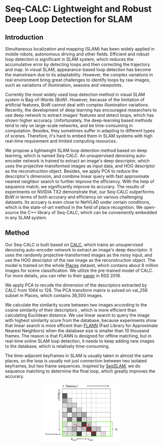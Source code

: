 # Seq-CALC: Lightweight and Robust Deep Loop Detection for SLAM

## Introduction

Simultaneous localization and mapping (SLAM) has been widely applied in mobile robots, autonomous driving and other fields. Efficient and robust loop detection is significant in SLAM system, which reduces the accumulative error by detecting loops and then correcting the trajectory and map. In visual SLAM, appearance-based loop detection has become the mainstream due to its adaptability. However, the complex variations in real environment bring great challenges to identify loops by raw images, such as variations of illumination, seasons and viewpoints.

Currently the most widely used loop detection method in visual SLAM system is Bag-of-Words (BoW). However, because of the limitation of artificial features, BoW cannot deal with complex illumination variations. Recently, the development of deep learning has encouraged researchers to use deep network to extract images’ features and detect loops, which has shown higher accuracy. Unfortunately, the deep-learning based methods tend to rely on large-scale networks, and be time-consuming in computation. Besides, they sometimes suffer in adapting to different types of scenes. Therefore, it's hard to embed them in SLAM systems with high real-time requirement and limited computing resources.

We propose a lightweight SLAM loop detection method based on deep learning, which is named Seq-CALC. An unsupervised denoising auto-encoder network is trained to extract an image's deep descriptor, which uses the projective-transformed images as input data, and HOG descriptor as the reconstruction object. Besides, we apply PCA to reduce the descriptor's dimension, and combine linear query with fast approximate nearest neighbor search to further improve the efficiency. With the help of sequence match, we significantly improve its accurary. The results of experiments on NVIDIA TX2 demonstrate that, our Seq-CALC outperforms BoW in terms of both accurary and efficiency on various challenging datasets. Its accuary is even close to NetVLAD under certain conditions, which is the state-of-art method in the field of place recognition. We open-source the C++ library of Seq-CALC, which can be conveniently embedded in any SLAM system.

## Method

Our Seq-CALC is built based on [CALC](https://github.com/rpng/calc), which trains an unsupervised denoising auto-encoder network to extract an image's deep descriptor. It uses the randomly projective-transformed images as the noisy input, and use the HOG descriptor of the raw image as the reconstruction object. The model is trained on the whole [Places](http://places2.csail.mit.edu/download.html) dataset, which contains about 8 million images for scene classification. We utilize the pre-trained model of CALC. For more details, you can refer to their [paper](http://www.roboticsproceedings.org/rss14/p32.pdf) in RSS 2018.

We apply PCA to recude the dimension of the descriptors extracted by CALC from 1064 to 128. The PCA transform matrix is solved on val_256 subset in Places, which contains 36,500 images.

We calculate the similarity score between two images according to the cosine similarity of their descriptors , which is more efficient than calculating Euclidean distance. We use linear search to query the image with highest similarity score from the database, because experiments show that linear search is more efficent than [FLANN](https://github.com/mariusmuja/flann) (Fast Library for Approximate Nearest Neighbors) when the database size is smaller than 10 thousand frames. The reason is that FLANN is designed for offline matching, but in real-time online SLAM loop detection, it needs to keep adding new images to the database, which is relatively time-consuming. 

The time-adjacent keyframes in SLAM is usually taken in almost the same places, so the loop is usually not just connection between two isolated keyframes, but two frame sequences. Inspired by [SeqSLAM](http://www.cim.mcgill.ca/~dudek/417/Resources/seqslam-milford.pdf), we do sequence matching to determine the final loop, which greatly improves the accurary. 

<p align="center">
  <img width="50%" src="https://raw.githubusercontent.com/Mingrui-Yu/Seq-CALC/master/docs/sequence.png">
</p>


